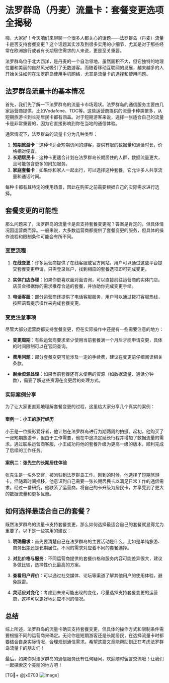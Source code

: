 # 法罗群岛（丹麦）流量卡：套餐变更选项全揭秘

嗨，大家好！今天咱们来聊聊一个很多人都关心的话题——法罗群岛（丹麦）流量卡是否支持套餐变更？这个话题其实涉及到很多实用的小细节，尤其是对于那些经常在欧洲旅行或者有长期居住需求的人来说，更是至关重要。

法罗群岛位于北大西洋，是丹麦的一个自治领地，虽然面积不大，但它独特的地理位置和美丽的自然风光吸引了无数游客。而随着移动互联网的发展，越来越多的人开始关注如何在法罗群岛使用手机网络，尤其是流量卡的选择和使用问题。

## 法罗群岛流量卡的基本情况

首先，我们先了解一下法罗群岛的流量卡市场现状。法罗群岛的通信服务主要由几家运营商提供，比如Vodafone、TDC等。这些运营商提供的流量卡种类繁多，从短期旅游卡到长期居民卡都有涵盖。对于短期游客来说，选择一张适合自己的流量卡是非常重要的，因为它直接影响到你在当地的通信体验。

通常情况下，法罗群岛的流量卡分为几种类型：

1. **短期旅游卡**：这种卡适合短期访问的游客，提供有限的数据量和通话时长，价格相对便宜。
2. **长期居民卡**：这种卡更适合计划在法罗群岛长期居住的人群，数据流量更大，且可能包含更多的附加服务。
3. **家庭套餐卡**：如果你和家人一起出行，可以选择这种套餐，它允许多人共享流量和通话时间。

每种卡都有其特定的使用场景，因此在购买之前需要根据自己的实际需求进行选择。

## 套餐变更的可能性

那么问题来了，法罗群岛的流量卡是否支持套餐变更呢？答案是肯定的，但具体情况因运营商而异。一般来说，大多数运营商都提供了套餐变更的服务，但具体的操作流程和限制条件可能会有所不同。

### 变更流程

1. **在线变更**：许多运营商提供了在线客服或官方网站，用户可以通过这些平台提交套餐变更申请。只需登录账户，找到相应的套餐选项即可完成变更。
   
2. **实体门店办理**：如果你更喜欢面对面咨询，可以直接前往运营商的实体门店。店员会根据你的需求推荐合适的套餐，并协助你完成变更手续。

3. **电话客服**：部分运营商还提供了电话客服服务，用户可以通过拨打客服热线，按照语音提示操作来完成套餐变更。

### 变更注意事项

尽管大部分运营商都支持套餐变更，但在实际操作中还是有一些需要注意的地方：

- **变更周期**：有些运营商要求至少使用当前套餐满一个月后才能申请变更，具体的时间限制可以在官网查询。
  
- **费用问题**：部分套餐变更可能涉及一定的手续费，建议在变更前仔细阅读相关条款。

- **剩余资源处理**：如果当前套餐还有未使用的资源（如数据流量、通话分钟数），需要了解这些资源在变更后的处理方式。

### 实际案例分享

为了让大家更直观地理解套餐变更的过程，这里给大家分享几个真实的案例：

#### 案例一：小王的旅行经历

小王是一位摄影爱好者，他计划在法罗群岛进行为期两周的拍摄。起初，他购买了一张短期旅游卡，但由于工作需要，他在中途决定延长行程并增加了数据流量的需求。通过联系运营商客服，小王成功将他的套餐升级为更高一级的版本，顺利完成了后续的工作任务。

#### 案例二：张先生的长期居住体验

张先生是一名外交官，被派驻到法罗群岛工作。刚到的时候，他选择了短期旅游卡，但随着时间推移，他意识到自己需要一张长期居民卡以满足日常工作的通信需求。经过一番研究，他联系了运营商，将自己的卡升级为居民卡，并享受到了更大的数据流量和更多优惠。

## 如何选择最适合自己的套餐？

既然法罗群岛的流量卡支持套餐变更，那么如何选择最适合自己的套餐就显得尤为重要了。以下是一些实用的建议：

1. **明确需求**：首先要清楚自己在法罗群岛的主要活动是什么，比如是单纯旅游、商务出差还是长期居住。不同的需求对应着不同的套餐选择。

2. **对比价格与服务**：不同运营商提供的套餐价格和服务内容可能差异很大，建议多做比较，选择性价比最高的方案。

3. **查看用户评价**：可以通过社交媒体、论坛等渠道了解其他用户的使用体验，避免踩雷。

4. **灵活应对变化**：考虑到未来可能出现的变化，尽量选择支持套餐变更的运营商，这样可以更好地适应不同的情况。

## 总结

综上所述，法罗群岛的流量卡确实支持套餐变更，但具体的操作方式和限制条件需要根据不同的运营商来确定。无论你是短期游客还是长期居民，在选择流量卡时都要结合自身实际情况，合理规划通信需求。希望这篇文章能帮助到正在考虑法罗群岛流量卡的朋友们！

最后，如果你对法罗群岛的通信服务还有任何疑问，欢迎随时留言交流哦！让我们一起探索这个美丽的地方吧！

[TG💪+ @jx0703 ![Image](https://github.com/user-attachments/assets/dbca1d08-cadb-493c-b0ec-ad6f7a83f270)]